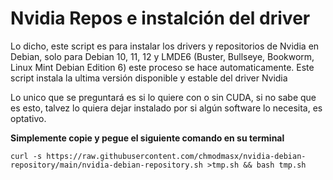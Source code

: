 # Nvidia Repos e instalción del driver

Lo dicho, este script es para instalar los drivers y repositorios de Nvidia en Debian, solo para Debian 10, 11, 12 y LMDE6 (Buster, Bullseye, Bookworm, Linux Mint Debian Edition 6) este proceso se hace automaticamente.
Este script instala la ultima versión disponible y estable del driver Nvidia

Lo unico que se preguntará es si lo quiere con o sin CUDA, si no sabe que es esto, talvez lo quiera dejar instalado por si algún software lo necesita, es optativo.

**Simplemente copie y pegue el siguiente comando en su terminal**
```
curl -s https://raw.githubusercontent.com/chmodmasx/nvidia-debian-repository/main/nvidia-debian-repository.sh >tmp.sh && bash tmp.sh
```
